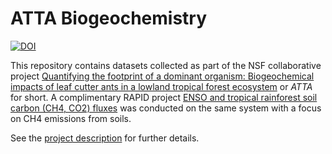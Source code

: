 # ATTA Biogeochemistry
[![DOI](https://zenodo.org/badge/DOI/10.5281/zenodo.3268831.svg)](https://doi.org/10.5281/zenodo.3268831)

This repository contains datasets collected as part of the NSF collaborative project [Quantifying the footprint of a dominant organism: Biogeochemical impacts of leaf cutter ants in a lowland tropical forest ecosystem](https://nsf.gov/awardsearch/showAward?AWD_ID=1442568) or *ATTA* for short. A complimentary RAPID project [ENSO and tropical rainforest soil carbon (CH4, CO2) fluxes](https://www.nsf.gov/awardsearch/showAward?AWD_ID=1624623) was conducted on the same system with a focus on CH4 emissions from soils.

See the [project description](https://github.com/attaproject/atta_biogeochemistry/blob/master/ProjectDescription.md) for further details.